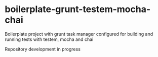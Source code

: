 # boilerplate-grunt-testem-mocha-chai
Boilerplate project with grunt task manager configured for building and running tests with testem, mocha and chai

Repository development in progress
